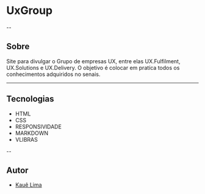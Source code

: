 # UxGroup
--
## Sobre
Site para divulgar o Grupo de empresas UX, entre elas UX.Fulfilment, UX.Solutions e UX.Delivery.
O objetivo é colocar em pratíca todos os conhecimentos adquiridos no senais.

---

## Tecnologias 
- HTML
- CSS
- RESPONSIVIDADE
- MARKDOWN
- VLIBRAS

--

## Autor 
- [Kauê Lima]()